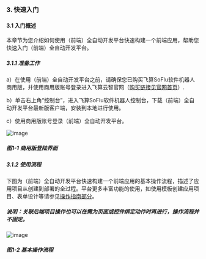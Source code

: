 ### 3. 快速入门

#### 3.1 入门概述

本章节为您介绍如何使用（前端）全自动开发平台快速构建一个前端应用，帮助您快速入门（前端）全自动开发平台。

##### 3.1.1 准备工作

a）在使用（前端）全自动开发平台之前，请确保您已购买飞算SoFlu软件机器人商用版，并使用商用版账号登录进入飞算云智官网（[购买链接见官网首页](https://www.feisuanyz.com/)）.

b）单击右上角“控制台”，进入飞算SoFlu软件机器人控制台，下载（前端）全自动开发平台最新版客户端，安装到本地进行使用。

c）使用商用版账号登录（前端）全自动开发平台。

![image](https://user-images.githubusercontent.com/79617492/183015758-efefc495-f22b-40a8-828d-fe5d877461ee.png)

##### 图1-1 商用版登陆界面

##### 3.1.2 使用流程

下图为（前端）全自动开发平台快速构建一个前端应用的基本操作流程，描述了应用项目从创建到部署的全过程。平台更多丰富功能的使用，如使用模板创建应用项目、表单设计等请参见[操作指南部分](https://github.com/feisuanyz/SoFlu-adp/tree/main/SoFlu%EF%BC%88%E5%89%8D%E7%AB%AF%EF%BC%89%E5%85%A8%E8%87%AA%E5%8A%A8%E5%BC%80%E5%8F%91%E5%B9%B3%E5%8F%B0%E6%95%99%E7%A8%8B/4.%20%E6%93%8D%E4%BD%9C%E6%8C%87%E5%8D%97)。

##### 说明：关联后端项目操作也可以在需为页面或控件绑定动作时再进行，操作流程并不固定。

![image](https://user-images.githubusercontent.com/79617492/183015921-0efae7f0-021b-4c07-9b91-bd23a12d773d.png)

##### 图1-2 基本操作流程
